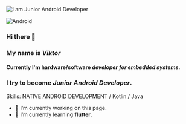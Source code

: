 ![I am Junior Android Developer](https://cdn.pixabay.com/photo/2020/03/08/10/30/android-4912067__340.png)

![Android](https://github.com/viktor-st-spb/viktor-st-spb/compare/master?expand=1#diff-ea64e3f519df86ade2af268b507af8758b7d6363bfa587d0f1356ef484faeafd)



### Hi there 👋

### My name is *Viktor*

#### Currently I'm hardware/software *developer for embedded systems*.
### I try to become *Junior Android Developer*.




Skills: NATIVE ANDROID DEVELOPMENT / Kotlin / Java

- 🔭 I’m currently working on this page. 
- 🌱 I’m currently learning **flutter**.


<!--
**viktor-st-spb/viktor-st-spb** is a ✨ _special_ ✨ repository because its `README.md` (this file) appears on your GitHub profile.

Here are some ideas to get you started:

- 🔭 I’m currently working on ...
- 🌱 I’m currently learning ...
- 👯 I’m looking to collaborate on ...
- 🤔 I’m looking for help with ...
- 💬 Ask me about ...
- 📫 How to reach me: ...
- 😄 Pronouns: ...
- ⚡ Fun fact: ...
-->
